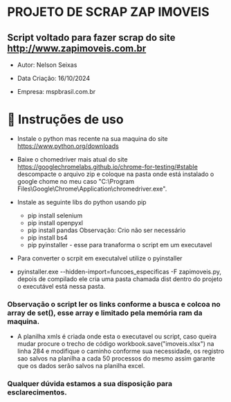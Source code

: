 # PROJETO DE SCRAP ZAP IMOVEIS

## Script voltado para fazer scrap do site http://www.zapimoveis.com.br
- Autor: Nelson Seixas

- Data Criação: 16/10/2024

- Empresa: mspbrasil.com.br 

# :hammer: Instruções de uso

- Instale o python mas recente na sua maquina do site https://www.python.org/downloads

- Baixe o chomedriver mais atual do site https://googlechromelabs.github.io/chrome-for-testing/#stable descompacte o arquivo zip e coloque na pasta onde está instalado o google chome no meu caso "C:\Program Files\Google\Chrome\Application\chromedriver.exe". 

- Instale as seguinte libs do python usando pip 
    - pip install selenium
    - pip install openpyxl
    - pip install pandas  Observação: Crio não ser necessário
    - pip install bs4 
    - pip pyinstaller - esse para tranaforma o script em um executavel


- Para converter o scrpit em executalvel utilize o pyinstaller  

- pyinstaller.exe --hidden-import=funcoes_especificas -F zapimoveis.py, depois de compilado ele cria uma pasta chamada dist dentro do projeto o executável está nessa pasta.

### Observação o script ler os links conforme a busca e colcoa no array de set(), esse array e limitado pela memória ram da maquina. 

- A planilha xmls é criada onde esta o executavel ou script, caso queira mudar procure o trecho de código   workbook.save("imoveis.xlsx")  na linha 284 e modifique o caminho conforme sua necessidade, os registro sao salvos na planilha a cada 50 processos do mesmo assim garante que os dados serão salvos na planilha excel.

### Qualquer dúvida estamos a sua disposição para esclarecimentos.





 

